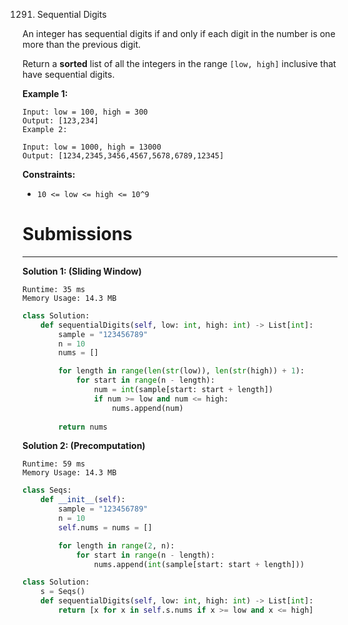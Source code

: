 1291. Sequential Digits

An integer has sequential digits if and only if each digit in the number is one more than the previous digit.

Return a **sorted** list of all the integers in the range `[low, high]` inclusive that have sequential digits.

 

**Example 1:**
```
Input: low = 100, high = 300
Output: [123,234]
Example 2:

Input: low = 1000, high = 13000
Output: [1234,2345,3456,4567,5678,6789,12345]
```

**Constraints:**

* `10 <= low <= high <= 10^9`

# Submissions
---
**Solution 1: (Sliding Window)**
```
Runtime: 35 ms
Memory Usage: 14.3 MB
```
```python
class Solution:
    def sequentialDigits(self, low: int, high: int) -> List[int]:
        sample = "123456789"
        n = 10
        nums = []

        for length in range(len(str(low)), len(str(high)) + 1):
            for start in range(n - length):
                num = int(sample[start: start + length])
                if num >= low and num <= high:
                    nums.append(num)
        
        return nums
```

**Solution 2: (Precomputation)**
```
Runtime: 59 ms
Memory Usage: 14.3 MB
```
```python
class Seqs:
    def __init__(self):
        sample = "123456789"
        n = 10
        self.nums = nums = []

        for length in range(2, n):
            for start in range(n - length):
                nums.append(int(sample[start: start + length]))

class Solution:
    s = Seqs()
    def sequentialDigits(self, low: int, high: int) -> List[int]:
        return [x for x in self.s.nums if x >= low and x <= high]
```
